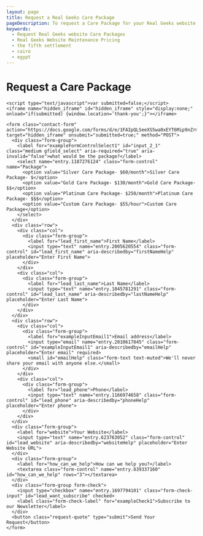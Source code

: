 ```yaml
---
layout: page
title: Request a Real Geeks Care Package
pageDescription: To request a Care Package for your Real Geeks website. please contact me at rauof@rauof.com
keywords:
  - Request Real Geeks website Care Packages
  - Real Geeks Website Maintenance Pricing
  - the fifth settlement
  - cairo
  - egypt
---
```


<div id="realgeeks-buildout-form">
  <h1>Request a Care Package</h1>
  <div class="container">

    <script type="text/javascript">var submitted=false;</script>
    <iframe name="hidden_iframe" id="hidden_iframe" style="display:none;" onload="if(submitted) {window.location='thank-you';}"></iframe>

    <form class="contact-form" action="https://docs.google.com/forms/d/e/1FAIpQLSeeXS5wa0xEYT6Mip9nZrmOSos5EFDwoY5n7dZq8x7BVlLKYw/formResponse" target="hidden_iframe" onsubmit="submitted=true;" method="POST">
      <div class="form-group">
        <label for="exampleFormControlSelect1" id="input_2_1" class="medium gfield_select" aria-required="true" aria-invalid="false">what would be the package?</label>
        <select name="entry.1187276124" class="form-control" name="Package">
          <option value="Silver Care Package- $60/month">Silver Care Package- $</option>
          <option value="Gold Care Package- $130/month">Gold Care Package- $$</option>
          <option value="Platinum Care Package- $250/month">Platinum Care Package- $$$</option>
          <option value="Custom Care Package- $55/hour">Custom Care Package</option>
        </select>
      </div>
      <div class="row">
        <div class="col">
          <div class="form-group">
            <label for="lead_first_name">First Name</label>
            <input type="text" name="entry.2005620554" class="form-control" id="lead_first_name" aria-describedby="firstNameHelp" placeholder="Enter First Name">
          </div>
        </div>
        <div class="col">
          <div class="form-group">
            <label for="lead_last_name">Last Name</label>
            <input type="text" name="entry.1045781291" class="form-control" id="lead_last_name" aria-describedby="lastNameHelp" placeholder="Enter Last Name">
          </div>
        </div>
      </div>
      <div class="row">
        <div class="col">
          <div class="form-group">
            <label for="exampleInputEmail1">Email address</label>
            <input type="email" name="entry.2010617845" class="form-control" id="exampleInputEmail1" aria-describedby="emailHelp" placeholder="Enter email" required>
            <small id="emailHelp" class="form-text text-muted">We'll never share your email with anyone else.</small>
          </div>
        </div>
        <div class="col">
          <div class="form-group">
            <label for="lead_phone">Phone</label>
            <input type="text" name="entry.1166974658" class="form-control" id="lead_phone" aria-describedby="phoneHelp" placeholder="Enter phone">
          </div>
        </div>
      </div>
      <div class="form-group">
        <label for="website">Your Website</label>
        <input type="text" name="entry.623763052" class="form-control" id="lead_website" aria-describedby="websiteHelp" placeholder="Enter Website URL">
      </div>
      <div class="form-group">
        <label for="how_can_we_help">How can we help you?</label>
        <textarea class="form-control" name="entry.839337160" id="how_can_we_help" rows="3"></textarea>
      </div>
      <div class="form-group form-check">
        <input type="checkbox" name="entry.1697794101" class="form-check-input" id="lead_want_subscribe" checked>
        <label class="form-check-label" for="exampleCheck1">Subscribe to our Newsletter</label>
      </div>
      <button class="request-quote" type="submit">Send Your Request</button>
    </form>
  </div>
</div>
